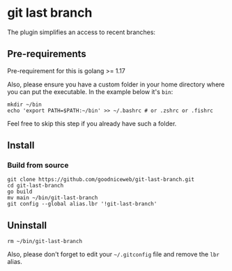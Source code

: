 # git last branch

The plugin simplifies an access to recent branches:

## Pre-requirements

Pre-requirement for this is golang >= 1.17

Also, please ensure you have a custom folder in your home directory
where you can put the executable. In the example below it's `bin`:

```
mkdir ~/bin
echo 'export PATH=$PATH:~/bin' >> ~/.bashrc # or .zshrc or .fishrc
```

Feel free to skip this step if you already have such a folder.

## Install

### Build from source


```
git clone https://github.com/goodniceweb/git-last-branch.git
cd git-last-branch
go build
mv main ~/bin/git-last-branch
git config --global alias.lbr '!git-last-branch'
```

## Uninstall

```
rm ~/bin/git-last-branch
```

Also, please don't forget to edit your `~/.gitconfig` file and
remove the `lbr` alias.
